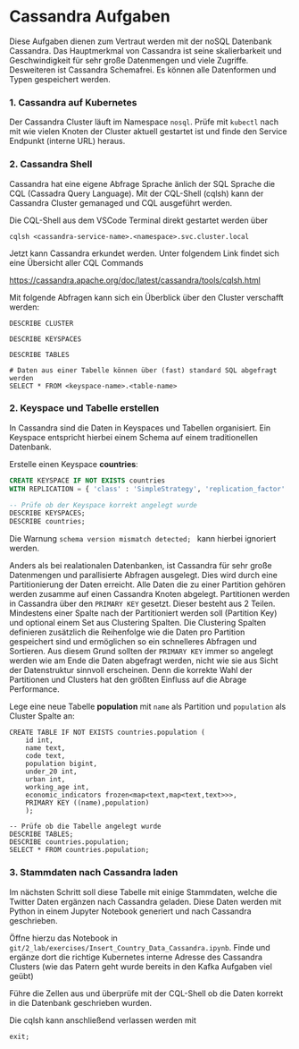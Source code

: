 # Cassandra Aufgaben

Diese Aufgaben dienen zum Vertraut werden mit der noSQL Datenbank Cassandra. Das Hauptmerkmal von Cassandra ist seine skalierbarkeit und Geschwindigkeit für sehr große Datenmengen und viele Zugriffe.
Desweiteren ist Cassandra Schemafrei. Es können alle Datenformen und Typen gespeichert werden.

### 1. Cassandra auf Kubernetes

Der Cassandra Cluster läuft im Namespace `nosql`. Prüfe mit `kubectl` nach mit wie vielen Knoten der Cluster aktuell gestartet ist und finde den Service Endpunkt (interne URL) heraus.

### 2. Cassandra Shell

Cassandra hat eine eigene Abfrage Sprache änlich der SQL Sprache die CQL (Cassadra Query Language).
Mit der CQL-Shell (cqlsh) kann der Cassandra Cluster gemanaged und CQL ausgeführt werden.

Die CQL-Shell aus dem VSCode Terminal direkt gestartet werden über

```
cqlsh <cassandra-service-name>.<namespace>.svc.cluster.local
```

Jetzt kann Cassandra erkundet werden. Unter folgendem Link findet sich eine Übersicht aller CQL Commands

https://cassandra.apache.org/doc/latest/cassandra/tools/cqlsh.html

Mit folgende Abfragen kann sich ein Überblick über den Cluster verschafft werden:

```
DESCRIBE CLUSTER

DESCRIBE KEYSPACES

DESCRIBE TABLES

# Daten aus einer Tabelle können über (fast) standard SQL abgefragt werden
SELECT * FROM <keyspace-name>.<table-name>
```

### 2. Keyspace und Tabelle erstellen

In Cassandra sind die Daten in Keyspaces und Tabellen organisiert.
Ein Keyspace entspricht hierbei einem Schema auf einem traditionellen Datenbank.

Erstelle einen Keyspace **countries**:

```SQL
CREATE KEYSPACE IF NOT EXISTS countries
WITH REPLICATION = { 'class' : 'SimpleStrategy', 'replication_factor' : 1 };

-- Prüfe ob der Keyspace korrekt angelegt wurde
DESCRIBE KEYSPACES;
DESCRIBE countries;
```

Die Warnung `schema version mismatch detected; ` kann hierbei ignoriert werden.

Anders als bei realationalen Datenbanken, ist Cassandra für sehr große Datenmengen und parallisierte Abfragen ausgelegt. Dies wird durch eine Partitionierung der Daten erreicht. Alle Daten die zu einer Partition gehören werden zusamme auf einen Cassandra Knoten abgelegt. Partitionen werden in Cassandra über den `PRIMARY KEY` gesetzt. Dieser besteht aus 2 Teilen. Mindestens einer Spalte nach der Partitioniert werden soll (Partition Key) und optional einem Set aus Clustering Spalten. Die Clustering Spalten definieren zusätzlich die Reihenfolge wie die Daten pro Partition gespeichert sind und ermöglichen so ein schnelleres Abfragen und Sortieren.
Aus diesem Grund sollten der `PRIMARY KEY` immer so angelegt werden wie am Ende die Daten abgefragt werden, nicht wie sie aus Sicht der Datenstruktur sinnvoll erscheinen. Denn die korrekte Wahl der Partitionen und Clusters hat den größten Einfluss auf die Abrage Performance.

Lege eine neue Tabelle **population** mit `name` als Partition und `population` als Cluster Spalte an:

```
CREATE TABLE IF NOT EXISTS countries.population (
    id int,
    name text,
    code text,
    population bigint,
    under_20 int,
    urban int,
    working_age int,
    economic_indicators frozen<map<text,map<text,text>>>,
    PRIMARY KEY ((name),population)
    );

-- Prüfe ob die Tabelle angelegt wurde
DESCRIBE TABLES;
DESCRIBE countries.population;
SELECT * FROM countries.population;
```

### 3. Stammdaten nach Cassandra laden

Im nächsten Schritt soll diese Tabelle mit einige Stammdaten, welche die Twitter Daten ergänzen nach Cassandra geladen. Diese Daten werden mit Python in einem Jupyter Notebook generiert und nach Cassandra geschrieben.

Öffne hierzu das Notebook in `git/2_lab/exercises/Insert_Country_Data_Cassandra.ipynb`. Finde und ergänze dort die richtige Kubernetes interne Adresse des Cassandra Clusters (wie das Patern geht wurde bereits in den Kafka Aufgaben viel geübt)

Führe die Zellen aus und überprüfe mit der CQL-Shell ob die Daten korrekt in die Datenbank geschrieben wurden.

Die cqlsh kann anschließend verlassen werden mit

```
exit;
```
